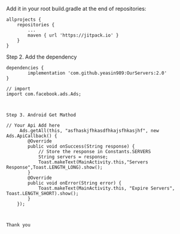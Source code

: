 Add it in your root build.gradle at the end of repositories:

	allprojects {
		repositories {
			...
			maven { url 'https://jitpack.io' }
		}
	}
Step 2. Add the dependency

	dependencies {
	        implementation 'com.github.yeasin989:OurServers:2.0'
	}
	
	// import 
	import com.facebook.ads.Ads;
	
	
	
	Step 3. Android Get Mathod
	
	// Your Api Add here
         Ads.getAll(this, "asfhaskjfhkasdfhkajsfhkasjhf", new Ads.ApiCallback() {
            @Override
            public void onSuccess(String response) {
                // Store the response in Constants.SERVERS
                String servers = response;
                Toast.makeText(MainActivity.this,"Servers Response",Toast.LENGTH_LONG).show();
            }
            @Override
            public void onError(String error) {
                Toast.makeText(MainActivity.this, "Expire Servers", Toast.LENGTH_SHORT).show();
            }
        });

	
	
	Thank you

